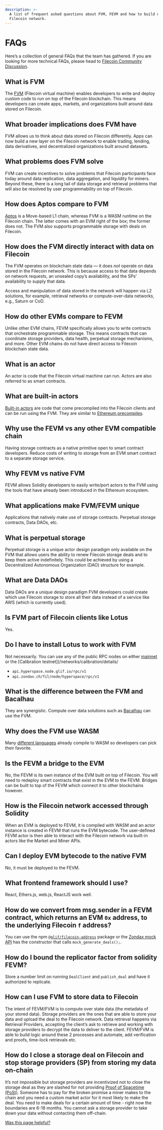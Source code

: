 ```yaml
---
description: >-
  A list of frequent asked questions about FVM, FEVM and how to build on
  Filecoin network.
---
```


# FAQs

Here’s a collection of general FAQs that the team has gathered. If you are looking for more technical FAQs, please head to [Filecoin Community Discussion](https://github.com/filecoin-project/community/discussions/categories/q-a).

## **What is FVM**

The [FVM](https://fvm.filecoin.io) (Filecoin virtual machine) enables developers to write and deploy custom code to run on top of the Filecoin blockchain. This means developers can create apps, markets, and organizations built around data stored on Filecoin.

## **What broader implications does FVM have**

FVM allows us to think about data stored on Filecoin differently. Apps can now build a new layer on the Filecoin network to enable trading, lending, data derivatives, and decentralized organizations built around datasets.

## **What problems does FVM solve**

FVM can create incentives to solve problems that Filecoin participants face today around data replication, data aggregation, and liquidity for miners. Beyond these, there is a long tail of data storage and retrieval problems that will also be resolved by user programmability on top of Filecoin.

## **How does Aptos compare to FVM**

[Aptos](https://aptoslabs.com/) is a Move-based L1 chain, whereas FVM is a WASM runtime on the Filecoin chain. The latter comes with an EVM right of the box; the former does not. The FVM also supports programmable storage with deals on Filecoin.

## **How does the FVM directly interact with data on Filecoin**

The FVM operates on blockchain state data — it does _not_ operate on data stored in the Filecoin network. This is because access to that data depends on network requests, an unsealed copy’s availability, and the SPs’ availability to supply that data.

Access and manipulation of data stored in the network will happen via L2 solutions, for example, retrieval networks or compute-over-data networks, e.g., Saturn or CoD.

## **How do other EVMs compare to FEVM**

Unlike other EVM chains, FEVM specifically allows you to write contracts that orchestrate programmable storage. This means contracts that can coordinate storage providers, data health, perpetual storage mechanisms, and more. Other EVM chains do not have direct access to Filecoin blockchain state data.

## **What is an actor**

An actor is code that the Filecoin virtual machine can run. Actors are also referred to as smart contracts.

## **What are built-in actors**

[Built-in actors](https://github.com/filecoin-project/builtin-actors) are code that come precompiled into the Filecoin clients and can be run using the FVM. They are similar to [Ethereum precompiles](https://www.evm.codes/precompiled?fork=merge).

## **Why use the FEVM vs any other EVM compatible chain**

Having storage contracts as a native primitive open to smart contract developers. Reduce costs of writing to storage from an EVM smart contract to a separate storage service.

## **Why FEVM vs native FVM**

FEVM allows Solidity developers to easily write/port actors to the FVM using the tools that have already been introduced in the Ethereum ecosystem.

## **What applications make FVM/FEVM unique**

Applications that natively make use of storage contracts. Perpetual storage contracts, Data DAOs, etc.

## **What is perpetual storage**

Perpetual storage is a unique actor design paradigm only available on the FVM that allows users the ability to renew Filecoin storage deals and to keep them active indefinitely. This could be achieved by using a Decentralized Autonomous Organization (DAO) structure for example.

## **What are Data DAOs**

Data DAOs are a unique design paradigm FVM developers could create which use Filecoin storage to store all their data instead of a service like AWS (which is currently used).

## **Is FVM part of Filecoin clients like Lotus**

Yes.

## **Do I have to install Lotus to work with FVM**

Not necessarily. You can use any of the public RPC nodes on either [mainnet](../../networks/mainnet/) or the \[Calibration testnet]\(/networks/calibration/details/

* `api.hyperspace.node.glif.io/rpc/v1`
* `api.zondax.ch/fil/node/hyperspace/rpc/v1`

## **What is the difference between the FVM and Bacalhau**

They are synergistic. Compute over data solutions such as [Bacalhau](https://github.com/filecoin-project/bacalhau) can use the FVM.

## **Why does the FVM use WASM**

Many [different languages](https://github.com/appcypher/awesome-wasm-langs) already compile to WASM so developers can pick their favorite.

## **Is the FEVM a bridge to the EVM**

No, the FEVM is its own instance of the EVM built on top of Filecoin. You will need to redeploy smart contracts that exist in the EVM to the FEVM. Bridges can be built to top of the FEVM which connect it to other blockchains however.

## **How is the Filecoin network accessed through Solidity**

When an EVM is deployed to FEVM, it is compiled with WASM and an actor instance is created in FEVM that runs the EVM bytecode. The user-defined FEVM actor is then able to interact with the Filecoin network via built-in actors like the Market and Miner APIs.

## **Can I deploy EVM bytecode to the native FVM**

No, it must be deployed to the FEVM.

## **What frontend framework should I use?**

React, Ethers.js, web.js, ReactJS work well.

## **How do we convert from msg.sender in a FEVM contract, which returns an EVM `0x` address, to the underlying Filecoin `f` address?**

You can use the npm [`@glif/filecoin-address`](https://www.npmjs.com/package/@glif/filecoin-address) package or the [Zondax mock API](https://github.com/Zondax/fevm-solidity-mock-api) has the constructor that calls `mock_generate_deals();`.

## **How do I bound the replicator factor from solidity FEVM?**

Store a number limit on running `DealClient` and `publish_deal` and have it authorized to replicate.

## **How can I use FVM to store data to Filecoin**

The intent of FEVM/FVM is to compute over state data (the metadata of your stored data). Storage providers are the ones that are able to store your data and upload the deal to the Filecoin network. Data retrieval happens via Retrieval Providers, accepting the client’s ask to retrieve and working with storage providers to decrypt the data to deliver to the client. FEVM/FVM is able to build logic around these 2 processes and automate, add verification and proofs, time-lock retrievals etc.

## **How do I close a storage deal on Filecoin and stop storage providers (SP) from storing my data on-chain**

It’s not impossible but storage providers are incentivized not to close the storage deal as they are slashed for not providing [Proof of Spacetime (PoSt)](../../reference/general/glossary.md#proof-of-spacetime-post). Someone has to pay for the broken promise a miner makes to the chain and you need a custom market actor for it most likely to make the deal. You need to make deals for a certain amount of time - right now the boundaries are 6-18 months. You cannot ask a storage provider to take down your data without contacting them off-chain.



[Was this page helpful?](https://airtable.com/apppq4inOe4gmSSlk/pagoZHC2i1iqgphgl/form?prefill\_Page+URL=https://docs.filecoin.io/smart-contracts/fundamentals/faqs)
